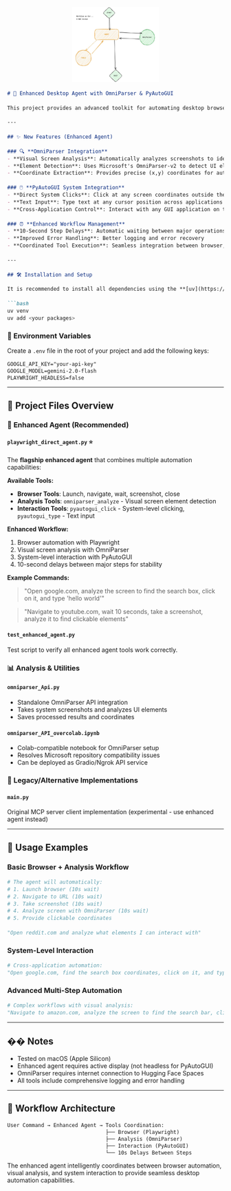 <div align="center">
  <img src="assets/agent-flow-diagram.jpg" alt="Agent Flow Diagram" style="max-width: 40%; height: auto;" />
</div>


```markdown
# 🧠 Enhanced Desktop Agent with OmniParser & PyAutoGUI

This project provides an advanced toolkit for automating desktop browser interactions and system-level operations using LLM-based agents. The enhanced agent combines browser automation, visual screen analysis, and direct system interaction capabilities.

---

## ✨ New Features (Enhanced Agent)

### 🔍 **OmniParser Integration**
- **Visual Screen Analysis**: Automatically analyzes screenshots to identify clickable elements and their coordinates
- **Element Detection**: Uses Microsoft's OmniParser-v2 to detect UI elements, buttons, text fields, and interactive components
- **Coordinate Extraction**: Provides precise (x,y) coordinates for automated interaction

### 🖱️ **PyAutoGUI System Integration**
- **Direct System Clicks**: Click at any screen coordinates outside the browser
- **Text Input**: Type text at any cursor position across applications
- **Cross-Application Control**: Interact with any GUI application on the system

### ⏰ **Enhanced Workflow Management**
- **10-Second Step Delays**: Automatic waiting between major operations for stability
- **Improved Error Handling**: Better logging and error recovery
- **Coordinated Tool Execution**: Seamless integration between browser, analysis, and system tools

---

## 🛠 Installation and Setup

It is recommended to install all dependencies using the **[uv](https://docs.astral.sh/uv/)** package manager:

```bash
uv venv
uv add <your packages>
````

### 🔐 Environment Variables

Create a `.env` file in the root of your project and add the following keys:

```env
GOOGLE_API_KEY="your-api-key"
GOOGLE_MODEL=gemini-2.0-flash
PLAYWRIGHT_HEADLESS=false
```

---

## 📁 Project Files Overview

### 🚀 **Enhanced Agent (Recommended)**

#### `playwright_direct_agent.py` ⭐
The **flagship enhanced agent** that combines multiple automation capabilities:

**Available Tools:**
- **Browser Tools**: Launch, navigate, wait, screenshot, close
- **Analysis Tools**: `omniparser_analyze` - Visual screen element detection
- **Interaction Tools**: `pyautogui_click` - System-level clicking, `pyautogui_type` - Text input

**Enhanced Workflow:**
1. Browser automation with Playwright
2. Visual screen analysis with OmniParser
3. System-level interaction with PyAutoGUI
4. 10-second delays between major steps for stability

**Example Commands:**
> "Open google.com, analyze the screen to find the search box, click on it, and type 'hello world'"

> "Navigate to youtube.com, wait 10 seconds, take a screenshot, analyze it to find clickable elements"

#### `test_enhanced_agent.py`
Test script to verify all enhanced agent tools work correctly.

### 📊 **Analysis & Utilities**

#### `omniparser_Api.py`
- Standalone OmniParser API integration
- Takes system screenshots and analyzes UI elements
- Saves processed results and coordinates

#### `omniparser_API_overcolab.ipynb`
- Colab-compatible notebook for OmniParser setup
- Resolves Microsoft repository compatibility issues
- Can be deployed as Gradio/Ngrok API service

### 🔧 **Legacy/Alternative Implementations**

#### `main.py`
Original MCP server client implementation (experimental - use enhanced agent instead)

---

## 🎯 Usage Examples

### Basic Browser + Analysis Workflow
```python
# The agent will automatically:
# 1. Launch browser (10s wait)
# 2. Navigate to URL (10s wait) 
# 3. Take screenshot (10s wait)
# 4. Analyze screen with OmniParser (10s wait)
# 5. Provide clickable coordinates

"Open reddit.com and analyze what elements I can interact with"
```

### System-Level Interaction
```python
# Cross-application automation:
"Open google.com, find the search box coordinates, click on it, and type my search query"
```

### Advanced Multi-Step Automation
```python
# Complex workflows with visual analysis:
"Navigate to amazon.com, analyze the screen to find the search bar, click it, type 'laptop', then find and click the search button"
```

---

## �� Notes

* Tested on macOS (Apple Silicon)
* Enhanced agent requires active display (not headless for PyAutoGUI)
* OmniParser requires internet connection to Hugging Face Spaces
* All tools include comprehensive logging and error handling

---

## 🔄 Workflow Architecture

```
User Command → Enhanced Agent → Tools Coordination:
                                ├── Browser (Playwright)
                                ├── Analysis (OmniParser) 
                                ├── Interaction (PyAutoGUI)
                                └── 10s Delays Between Steps
```

The enhanced agent intelligently coordinates between browser automation, visual analysis, and system interaction to provide seamless desktop automation capabilities.
